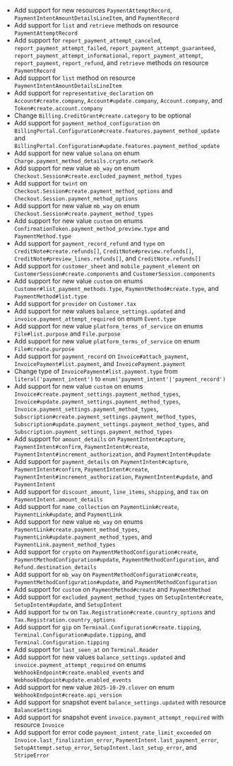 * Add support for new resources `PaymentAttemptRecord`, `PaymentIntentAmountDetailsLineItem`, and `PaymentRecord`
* Add support for `list` and `retrieve` methods on resource `PaymentAttemptRecord`
* Add support for `report_payment_attempt_canceled`, `report_payment_attempt_failed`, `report_payment_attempt_guaranteed`, `report_payment_attempt_informational`, `report_payment_attempt`, `report_payment`, `report_refund`, and `retrieve` methods on resource `PaymentRecord`
* Add support for `list` method on resource `PaymentIntentAmountDetailsLineItem`
* Add support for `representative_declaration` on `Account#create.company`, `Account#update.company`, `Account.company`, and `Token#create.account.company`
* Change `Billing.CreditGrant#create.category` to be optional
* Add support for `payment_method_configuration` on `BillingPortal.Configuration#create.features.payment_method_update` and `BillingPortal.Configuration#update.features.payment_method_update`
* Add support for new value `solana` on enum `Charge.payment_method_details.crypto.network`
* Add support for new value `mb_way` on enum `Checkout.Session#create.excluded_payment_method_types`
* Add support for `twint` on `Checkout.Session#create.payment_method_options` and `Checkout.Session.payment_method_options`
* Add support for new value `mb_way` on enum `Checkout.Session#create.payment_method_types`
* Add support for new value `custom` on enums `ConfirmationToken.payment_method_preview.type` and `PaymentMethod.type`
* Add support for `payment_record_refund` and `type` on `CreditNote#create.refunds[]`, `CreditNote#preview.refunds[]`, `CreditNote#preview_lines.refunds[]`, and `CreditNote.refunds[]`
* Add support for `customer_sheet` and `mobile_payment_element` on `CustomerSession#create.components` and `CustomerSession.components`
* Add support for new value `custom` on enums `Customer#list_payment_methods.type`, `PaymentMethod#create.type`, and `PaymentMethod#list.type`
* Add support for `provider` on `Customer.tax`
* Add support for new values `balance_settings.updated` and `invoice.payment_attempt_required` on enum `Event.type`
* Add support for new value `platform_terms_of_service` on enums `File#list.purpose` and `File.purpose`
* Add support for new value `platform_terms_of_service` on enum `File#create.purpose`
* Add support for `payment_record` on `Invoice#attach_payment`, `InvoicePayment#list.payment`, and `InvoicePayment.payment`
* Change type of `InvoicePayment#list.payment.type` from `literal('payment_intent')` to `enum('payment_intent'|'payment_record')`
* Add support for new value `custom` on enums `Invoice#create.payment_settings.payment_method_types`, `Invoice#update.payment_settings.payment_method_types`, `Invoice.payment_settings.payment_method_types`, `Subscription#create.payment_settings.payment_method_types`, `Subscription#update.payment_settings.payment_method_types`, and `Subscription.payment_settings.payment_method_types`
* Add support for `amount_details` on `PaymentIntent#capture`, `PaymentIntent#confirm`, `PaymentIntent#create`, `PaymentIntent#increment_authorization`, and `PaymentIntent#update`
* Add support for `payment_details` on `PaymentIntent#capture`, `PaymentIntent#confirm`, `PaymentIntent#create`, `PaymentIntent#increment_authorization`, `PaymentIntent#update`, and `PaymentIntent`
* Add support for `discount_amount`, `line_items`, `shipping`, and `tax` on `PaymentIntent.amount_details`
* Add support for `name_collection` on `PaymentLink#create`, `PaymentLink#update`, and `PaymentLink`
* Add support for new value `mb_way` on enums `PaymentLink#create.payment_method_types`, `PaymentLink#update.payment_method_types`, and `PaymentLink.payment_method_types`
* Add support for `crypto` on `PaymentMethodConfiguration#create`, `PaymentMethodConfiguration#update`, `PaymentMethodConfiguration`, and `Refund.destination_details`
* Add support for `mb_way` on `PaymentMethodConfiguration#create`, `PaymentMethodConfiguration#update`, and `PaymentMethodConfiguration`
* Add support for `custom` on `PaymentMethod#create` and `PaymentMethod`
* Add support for `excluded_payment_method_types` on `SetupIntent#create`, `SetupIntent#update`, and `SetupIntent`
* Add support for `tw` on `Tax.Registration#create.country_options` and `Tax.Registration.country_options`
* Add support for `gip` on `Terminal.Configuration#create.tipping`, `Terminal.Configuration#update.tipping`, and `Terminal.Configuration.tipping`
* Add support for `last_seen_at` on `Terminal.Reader`
* Add support for new values `balance_settings.updated` and `invoice.payment_attempt_required` on enums `WebhookEndpoint#create.enabled_events` and `WebhookEndpoint#update.enabled_events`
* Add support for new value `2025-10-29.clover` on enum `WebhookEndpoint#create.api_version`
* Add support for snapshot event `balance_settings.updated` with resource `BalanceSettings`
* Add support for snapshot event `invoice.payment_attempt_required` with resource `Invoice`
* Add support for error code `payment_intent_rate_limit_exceeded` on `Invoice.last_finalization_error`, `PaymentIntent.last_payment_error`, `SetupAttempt.setup_error`, `SetupIntent.last_setup_error`, and `StripeError`
